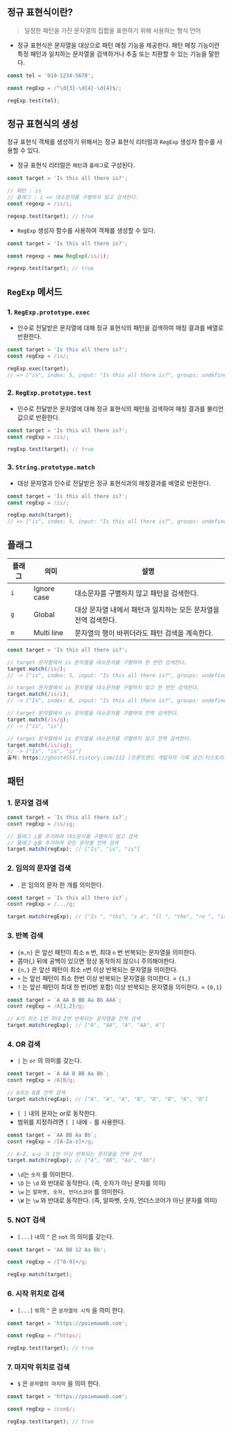 ## 정규 표현식이란?


> 일정한 패턴을 가진 문자열의 집합을 표현하기 위해 사용하는 형식 언어
>
- 정규 표현식은 문자열을 대상으로 패턴 매칭 기능을 제공한다. 패턴 매칭 기능이란 특정 패턴과 일치하는 문자열을 검색하거나 추출 또는 치환할 수 있는 기능을 말한다.

```jsx
const tel = '010-1234-5678';

const regExp = /^\d{3}-\d{4}-\d{4}$/;

regExp.test(tel);
```

## 정규 표현식의 생성


정규 표현식 객체를 생성하기 위해서는 정규 표현식 리터럴과 `RegExp` 생성자 함수를 사용할 수 있다.

- 정규 표현식 리터럴은 `패턴`과 `플래그`로 구성된다.

```jsx
const target = 'Is this all there is?';

// 패턴 : is
// 플래그 : i => 대소문자를 구별하지 않고 검색한다.
const regexp = /is/i;

regexp.test(target); // true
```

- `RegExp` 생성자 함수를 사용하여 객체를 생성할 수 있다.

```jsx
const target = 'Is this all there is?';

const regexp = new RegExp(/is/i);

regexp.test(target); // true
```

## `RegExp` 메서드


### 1. `RegExp.prototype.exec`

- 인수로 전달받은 문자열에 대해 정규 표현식의 패턴을 검색하여 매칭 결과를 배열로 반환한다.

```jsx
const target = 'Is this all there is?';
const regExp = /is/;

regExp.exec(target);
// => ["is", index: 5, input: "Is this all there is?", groups: undefined] 
```

### 2. `RegExp.prototype.test`

- 인수로 전달받은 문자열에 대해 정규 표현식의 패턴을 검색하여 매칭 결과를 불리언 값으로 반환한다.

```jsx
const target = 'Is this all there is?';
const regExp = /is/;

regExp.test(target); // true
```

### 3. `String.prototype.match`

- 대상 문자열과 인수로 전달받은 정규 표현식과의 매칭결과를 배열로 반환한다.

```jsx
const target = 'Is this all there is?';
const regExp = /is/;

regExp.match(target);
// => ["is", index: 5, input: "Is this all there is?", groups: undefined] 
```

## 플래그


| 플래그 | 의미 | 설명 |
| --- | --- | --- |
| `i` | Ignore case | 대소문자를 구별하지 않고 패턴을 검색한다. |
| `g` | Global | 대상 문자열 내에서 패턴과 일치하는 모든 문자열을 전역 검색한다. |
| `m`  | Multi line | 문자열의 행이 바뀌더라도 패턴 검색을 계속한다. |

```jsx
const target = 'Is this all there is?';

// target 문자열에서 is 문자열을 대소문자를 구별하여 한 번만 검색한다.
target.match(/is/);
// -> ["is", index: 5, input: "Is this all there is?", groups: undefined]

// target 문자열에서 is 문자열을 대소문자를 구별하지 않고 한 번만 검색한다.
target.match(/is/i);
// -> ["Is", index: 0, input: "Is this all there is?", groups: undefined]

// target 문자열에서 is 문자열을 대소문자를 구별하여 전역 검색한다.
target.match(/is/g);
// -> ["is", "is"]

// target 문자열에서 is 문자열을 대소문자를 구별하지 않고 전역 검색한다.
target.match(/is/ig);
// -> ["Is", "is", "is"]
출처: https://ghost4551.tistory.com/212 [프론트엔드 개발자의 기록 공간:티스토리]
```

## 패턴


### 1. 문자열 검색

```jsx
const target = `Is this all there is?`;
cosnt regExp = /is/ig;

// 플래그 i를 추가하여 대소문자를 구별하지 않고 검색
// 플래그 g를 추가하여 모든 문자열 전역 검색
target.match(regExp); // ["Is", "is", "is"]
```

### 2. 임의의 문자열 검색

- . 은 임의의 문자 한 개를 의미한다.

```jsx
const target = `Is this all there is?`;
cosnt regExp = /.../g;

target.match(regExp); // ["Is ", "thi", "s a", "ll ", "the", "re ", "is?"]
```

### 3. 반복 검색

- `{m,n}` 은 앞선 패턴이 최소 `m` 번, 최대 `n` 번 반복되는 문자열을 의미한다.
- 콤마(,) 뒤에 공백이 있으면 정상 동작하지 않으니 주의해야한다.
- `{n,}` 은 앞선 패턴이 최소 `n`번 이상 반복되는 문자열을 의미한다.
- `+` 는 앞선 패턴이 최소 한번 이상 반복되는 문자열을 의미한다. = `{1,}`
- `?` 는 앞선 패턴이 최대 한 번(0번 포함) 이상 반복되는 문자열을 의미한다. = `{0,1}`

```jsx
const target = `A AA B BB Aa Bb AAA`;
cosnt regExp = /A{1,2}/g;

// A가 최소 1번 최대 2번 반복되는 문자열을 전역 검색
target.match(regExp); // ["A", "AA", "A", "AA", A"]
```

### 4. OR 검색

- `|` 는 `or` 의 의미를 갖는다.

```jsx
const target = `A AA B BB Aa Bb`;
cosnt regExp = /A|B/g;

// A또는 B를 전역 검색
target.match(regExp); // ["A", "A", "A", "B", "B", "B", "A", "B"]
```

- `[ ]` 내의 문자는 or로 동작한다.
- 범위를 지정하려면 `[ ]` 내에 `-` 를 사용한다.

```jsx
const target = `AA BB Aa Bb`;
cosnt regExp = /[A-Za-z]+/g;

// A~Z, a~z 가 1번 이상 반복되는 문자열을 전역 검색
target.match(regExp); // ["A", "BB", "Aa", "Bb"]
```

- `\d`는 `숫자` 를 의미한다.
- `\D` 는 `\d` 와 반대로 동작한다. (즉, 숫자가 아닌 문자를 의미)
- `\w` 는 `알파벳, 숫자, 언더스코어` 를 의미한다.
- `\W` 는 `\w` 와 반대로 동작한다. (즉, 알파벳, 숫자, 언더스코어가 아닌 문자를 의미)

### 5. NOT 검색

- `[...]` `내`의 `^` 은 `not` 의 의미를 갖는다.

```jsx
const target = 'AA BB 12 Aa Bb';

const regExp = /[^0-9]+/g;

regExp.match(target);
```

### 6. 시작 위치로 검색

- `[...]` `밖`의 `^` 은 `문자열의 시작` 을 의미 한다.

```jsx
const target = 'https://poiemaweb.com';

const regExp = /^https/;

regExp.test(target); // true
```

### 7. 마지막 위치로 검색

- `$` 은 `문자열의 마지막` 을 의미 한다.

```jsx
const target = 'https://poiemaweb.com';

const regExp = /com$/;

regExp.test(target); // true
``` 